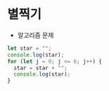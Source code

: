 # 별찍기

- 알고리즘 문제

```javascript
let star = "";
console.log(star);
for (let j = 0; j <= 6; j++) {
  star = star + "";
  console.log(star);
}
```
